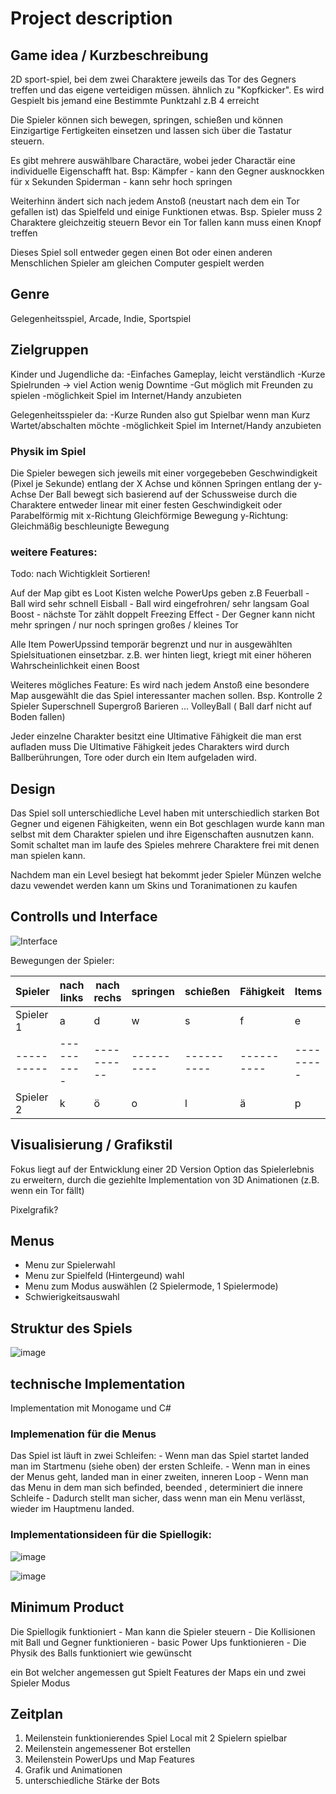 # Project description #

## Game idea / Kurzbeschreibung ## 

2D sport-spiel, bei dem zwei Charaktere jeweils das Tor des Gegners treffen und das eigene verteidigen müssen.
ähnlich zu "Kopfkicker". Es wird Gespielt bis jemand eine Bestimmte Punktzahl z.B 4 erreicht

Die Spieler können sich bewegen, springen, schießen und können Einzigartige Fertigkeiten einsetzen und lassen sich über die Tastatur steuern.


Es gibt mehrere auswählbare Charactäre, wobei jeder Charactär eine individuelle Eigenschafft hat.
    Bsp: 
    Kämpfer   - kann den Gegner ausknockken für x Sekunden
    Spiderman - kann sehr hoch springen

Weiterhinn ändert sich nach jedem Anstoß (neustart nach dem ein Tor gefallen ist) das Spielfeld und einige Funktionen etwas.
    Bsp.
    Spieler muss 2 Charaktere gleichzeitig steuern
    Bevor ein Tor fallen kann muss einen Knopf treffen

Dieses Spiel soll entweder gegen einen Bot oder einen anderen Menschlichen Spieler am gleichen Computer gespielt werden

## Genre ##

Gelegenheitsspiel, Arcade, Indie, Sportspiel

## Zielgruppen ##

Kinder und Jugendliche da: 	 -Einfaches Gameplay, leicht verständlich
                    	     -Kurze Spielrunden -> viel Action wenig Downtime
						  	 -Gut möglich mit Freunden zu spielen 
							 -möglichkeit Spiel im Internet/Handy anzubieten
		
Gelegenheitsspieler da: 	 -Kurze Runden also gut Spielbar wenn man Kurz Wartet/abschalten möchte 
		  					 -möglichkeit Spiel im Internet/Handy anzubieten

		
### Physik im Spiel ###

Die Spieler bewegen sich jeweils mit einer vorgegebeben Geschwindigkeit (Pixel je Sekunde) entlang der X Achse und können Springen entlang der y-Achse
Der Ball bewegt sich basierend auf der Schussweise durch die Charaktere entweder linear mit einer festen Geschwindigkeit oder Parabelförmig mit
     x-Richtung    Gleichförmige Bewegung
     y-Richtung:   Gleichmäßig beschleunigte Bewegung 
    



### weitere Features: ###

Todo: nach Wichtigkleit Sortieren!

Auf der Map gibt es Loot Kisten welche PowerUps geben 
    z.B 
Feuerball - Ball wird sehr schnell
Eisball   - Ball wird eingefrohren/ sehr langsam
Goal Boost - nächste Tor zählt doppelt
Freezing Effect - Der Gegner kann nicht mehr springen / nur noch springen 
großes / kleines Tor

Alle Item PowerUpssind temporär begrenzt und nur in ausgewählten Spielsituationen einsetzbar.
z.B. wer hinten liegt, kriegt mit einer höheren Wahrscheinlichkeit einen Boost

Weiteres mögliches Feature:
Es wird nach jedem Anstoß eine besondere Map ausgewählt die das Spiel interessanter machen sollen.
    Bsp.
    Kontrolle 2 Spieler 
    Superschnell
    Supergroß
    Barieren ...
    VolleyBall ( Ball darf nicht auf Boden fallen)

Jeder einzelne Charakter besitzt eine Ultimative Fähigkeit die man erst aufladen muss 
Die Ultimative Fähigkeit jedes Charakters wird durch Ballberührungen, Tore oder durch ein Item aufgeladen wird. 



## Design ##

Das Spiel soll unterschiedliche Level haben mit unterschiedlich starken Bot Gegner und eigenen Fähigkeiten, wenn ein Bot geschlagen wurde kann man selbst mit dem Charakter spielen und ihre Eigenschaften ausnutzen kann. Somit schaltet man im laufe des Spieles mehrere Charaktere frei mit denen man spielen kann. 

Nachdem man ein Level besiegt hat bekommt jeder Spieler Münzen welche dazu vewendet werden kann um Skins und Toranimationen zu kaufen 


## Controlls und Interface ##

![Interface](https://github.com/user-attachments/assets/b76ff47c-d8aa-4eb1-a891-3f4a6d41b9b5)



Bewegungen der Spieler:

 Spieler    | nach links | nach rechs | springen | schießen  | Fähigkeit | Items
----------- |  --------  | ---------- | -------- | --------- | --------- | ---------          
Spieler 1   |      a     |  d         |    w     |  	s    |	  f	 | 	e
----------  | ---------- |----------  |----------|---------- |---------- | ---------
Spieler 2   |  k         |  ö         |   o      | l         |    ä	 |    p

## Visualisierung / Grafikstil ##

Fokus liegt auf der Entwicklung einer 2D Version
Option das Spielerlebnis zu erweitern, durch die geziehlte Implementation von 3D Animationen (z.B. wenn ein Tor fällt)

Pixelgrafik? 


## Menus ##
  - Menu zur Spielerwahl
  - Menu zur Spielfeld (Hintergeund) wahl
  - Menu zum Modus auswählen (2 Spielermode, 1 Spielermode)
  - Schwierigkeitsauswahl


## Struktur des Spiels ###


![image](https://github.com/user-attachments/assets/706e053d-5354-4cd1-9732-9eba8be530cb)




## technische Implementation ## 

Implementation mit Monogame und C#


### Implemenation für die Menus ###

Das Spiel ist läuft in zwei Schleifen:
    - Wenn man das Spiel startet landed man im Startmenu (siehe oben) der ersten Schleife.
    - Wenn man in eines der Menus geht, landed man in einer zweiten, inneren Loop
    - Wenn man das Menu in dem man sich befinded, beended , determiniert die innere Schleife
    - Dadurch stellt man sicher, dass wenn man ein Menu verlässt, wieder im Hauptmenu landed.


### Implementationsideen für die Spiellogik:
    
![image](https://github.com/user-attachments/assets/f8d2b5db-fb9d-4a6f-b9b8-94121a39d1eb)
    


![image](https://github.com/user-attachments/assets/a74c3a13-ab5f-43b5-a1a9-5325fe85c676)



## Minimum Product ##

Die Spiellogik funktioniert
    - Man kann die Spieler steuern
    - Die Kollisionen mit Ball und Gegner funktionieren
    - basic Power Ups funktionieren
    - Die Physik des Balls funktioniert wie gewünscht
    
ein Bot welcher angemessen gut Spielt 
Features der Maps
ein und zwei Spieler Modus



## Zeitplan ##

1. Meilenstein funktionierendes Spiel Local mit 2 Spielern spielbar
2. Meilenstein angemessener Bot erstellen
3. Meilenstein PowerUps und Map Features
4. Grafik und Animationen
5. unterschiedliche Stärke der Bots 
  


